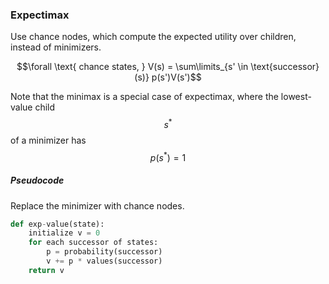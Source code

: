 ### Expectimax

Use chance nodes, which compute the expected utility over children, instead of minimizers.

$$\forall \text{ chance states, } V(s) = \sum\limits_{s' \in \text{successor}(s)} p(s')V(s')$$

Note that the minimax is a special case of expectimax, where the lowest-value child $$s^*$$ of a minimizer has $$p(s^*) = 1$$

##### Pseudocode

Replace the minimizer with chance nodes.

```python
def exp-value(state):
	initialize v = 0
	for each successor of states:
		p = probability(successor)
		v += p * values(successor)
	return v
```

